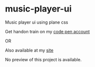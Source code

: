 # music-player-ui
Music player ui using plane css


Get handon train on my [code pen account](https://codepen.io/bhargavkadali39/pen/bGrKaYM)

OR

Also available at my [site](https://music-player-ui.vercel.app/)

No preview of this project is available.
